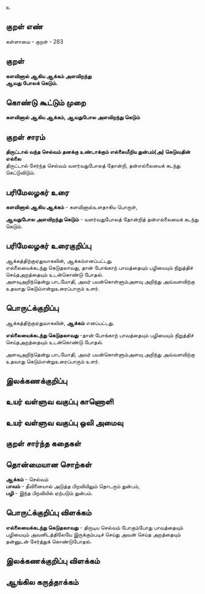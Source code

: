 உ

## குறள் எண் 

கள்ளாமை  - குறள் - 283  

## குறள் 

**களவினால் ஆகிய ஆக்கம் அளவிறந்து  
ஆவது போலக் கெடும்.**

## கொண்டு கூட்டும் முறை

**களவினால் ஆகிய ஆக்கம், ஆவதுபோல அளவிறந்து கெடும்**  

## குறள் சாரம் 

**திருட்டால் வந்த செல்வம் தனக்கு உண்டாக்கும் எல்லைமீறிய துன்பம்(அ) கெடுவதின் எல்லை**  
திருட்டால் சேர்ந்த செல்வம் வளர்வதுபோலத் தோன்றி, தன்எல்லையைக் கடந்து கெட்டுவிடும்.  

## பரிமேலழகர் உரை

**களவினால் ஆகிய ஆக்கம்** - களவினால்உளதாகிய பொருள்,   

**ஆவதுபோல அளவிறந்து கெடும்** - வளர்வதுபோலத் தோன்றித் தன்எல்லையைக் கடந்து கெடும்.  

## பரிமேலழகர் உரைகுறிப்பு   

ஆக்கத்திற்குஏதுவாகலின், ஆக்கம்எனப்பட்டது.   
எல்லையைக்கடந்து கெடுதலாவது, தான் போங்காற் பாவத்தையும் பழியையும் நிறுத்திச் செய்தஅறத்தையும் உடன்கொண்டு போதல்.  
அளவுஅறிந்தென்று பாடமோதி, அவர் பயன்கொள்ளும்அளவு அறிந்து அவ்வளவிற்கு உதவாது கெடும்என்றுஉரைப்பாரும் உளர்.  

## பொருட்க்குறிப்பு 

ஆக்கத்திற்குஏதுவாகலின், **ஆக்கம்** எனப்பட்டது.   

**எல்லையைக்கடந்து கெடுதலாவது** -தான் போங்காற் பாவத்தையும் பழியையும் நிறுத்திச் செய்தஅறத்தையும் உடன்கொண்டு போதல்.    

அளவுஅறிந்தென்று பாடமோதி, அவர் பயன்கொள்ளும்அளவு அறிந்து அவ்வளவிற்கு உதவாது கெடும்என்றுஉரைப்பாரும் உளர்.  

## இலக்கணக்குறிப்பு  


## உயர் வள்ளுவ வகுப்பு காணொளி


## உயர் வள்ளுவ வகுப்பு ஒலி அமைவு 

 
## குறள் சார்ந்த கதைகள் 


## தொன்மையான சொற்கள்

**ஆக்கம்** - செல்வம்   
**பாவம்** - தீவினையால் அடுத்த பிறவியிலும் தொடரும் துன்பம்,  
**பழி** - இந்த பிறவியில் ஏற்படும் துன்பம்.  

## பொருட்க்குறிப்பு விளக்கம்

**எல்லையைக்கடந்து கெடுதலாவது** - திருடிய செல்வம் போகும்போது பாவத்தையும் பழியையும் அவனிடத்திலேயே இருக்கும்படிச் செய்து அவன் செய்த அறத்தையும் தன்னுடன் சேர்த்துக் கொண்டுபோதல்.  

## இலக்கணக்குறிப்பு விளக்கம்


## ஆங்கில கருத்தாக்கம் 


